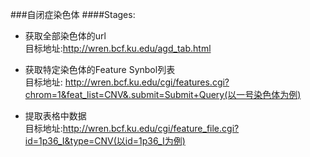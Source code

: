 ###自闭症染色体
####Stages:


* 获取全部染色体的url   
目标地址:http://wren.bcf.ku.edu/agd_tab.html

* 获取特定染色体的Feature Synbol列表   
目标地址: http://wren.bcf.ku.edu/cgi/features.cgi?chrom=1&feat_list=CNV&.submit=Submit+Query(以一号染色体为例)

* 提取表格中数据   
目标地址:http://wren.bcf.ku.edu/cgi/feature_file.cgi?id=1p36_I&type=CNV(以id=1p36_I为例)

